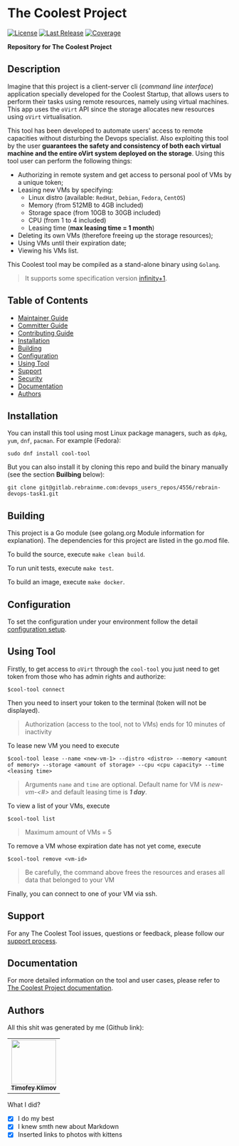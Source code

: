 # The Coolest Project

[![License](https://img.shields.io/bower/l/t?label=License)](https://gitlab.rebrainme.com/devops_users_repos/4556/rebrain-devops-task1/-/blob/master/README.md)
[![Last Release](https://img.shields.io/bower/v/t?color=red&label=Latest)](https://gitlab.rebrainme.com/devops_users_repos/4556/rebrain-devops-task1/-/releases)
[![Coverage](https://img.shields.io/azure-devops/coverage/swellaby/opensource/25?label=Coverage)](https://gitlab.rebrainme.com/devops_users_repos/4556/rebrain-devops-task1/)

**Repository for The Coolest Project**

## Description
Imagine that this project is a client-server cli (_command line interface_) application specially developed for the Coolest Startup, that allows users to perform their tasks using remote resources, namely using virtual machines. This app uses the `oVirt` API since the storage allocates new resources using `oVirt` virtualisation.

This tool has been developed to automate users' access to remote capacities without disturbing the Devops specialist. Also exploiting this tool by the user **guarantees the safety and consistency of both each virtual machine and the entire oVirt system deployed on the storage**. Using this tool user can perform the following things:
- Authorizing in remote system and get access to personal pool of VMs by a unique token;
- Leasing new VMs by specifying:
    - Linux distro (available: `RedHat`, `Debian`, `Fedora`, `CentOS`)
    - Memory (from 512MB to 4GB included)
    - Storage space (from 10GB to 30GB included)
    - CPU (from 1 to 4 included)
    - Leasing time (**max leasing time = 1 month**)
- Deleting its own VMs (therefore freeing up the storage resources);
- Using VMs until their expiration date;
- Viewing his VMs list.

This Coolest tool may be compiled as a stand-alone binary using `Golang`.

> It supports some specification version [infinity+1](https://www.critterbabies.com/animals/cats-kittens/).

<!-- The link above references to photos with kittens  -->

## Table of Contents

* [Maintainer Guide](https://thecoolestproject/maintainer_guide)
* [Committer Guide](https://thecoolestproject/committer_guide)
* [Contributing Guide](https://thecoolestproject/contributing_guide)
* [Installation](#installation)
* [Building](#building)
* [Configuration](#configuration)
* [Using Tool](#using-tool)
* [Support](#support)
* [Security](https://thecoolestproject/security/SECURITY.md)
* [Documentation](#documentation)
* [Authors](#authors)

## Installation

You can install this tool using most Linux package managers, such as `dpkg`, `yum`, `dnf`, `pacman`. For example (Fedora):

```
sudo dnf install cool-tool
```

But you can also install it by cloning this repo and build the binary manually (see the section **Builbing** below):

```
git clone git@gitlab.rebrainme.com:devops_users_repos/4556/rebrain-devops-task1.git
```


## Building
This project is a Go module (see golang.org Module information for explanation).
The dependencies for this project are listed in the go.mod file.

To build the source, execute `make clean build`.

To run unit tests, execute `make test`.

To build an image, execute `make docker`.

## Configuration

To set the configuration under your environment follow the detail [configuration setup]().

## Using Tool

Firstly, to get access to `oVirt` through the `cool-tool` you just need to get token from those who has admin rights and authorize:

```
$cool-tool connect
```

Then you need to insert your token to the terminal (token will not be displayed).
> Authorization (access to the tool, not to VMs) ends for 10 minutes of inactivity

To lease new VM you need to execute

```
$cool-tool lease --name <new-vm-1> --distro <distro> --memory <amount of memory> --storage <amount of storage> --cpu <cpu capacity> --time <leasing time>
```

> Arguments `name` and `time` are optional. Default name for VM is *new-vm-<#>* and default leasing time is **_1 day_**.

To view a list of your VMs, execute

```
$cool-tool list
```

> Maximum amount of VMs = 5

To remove a VM whose expiration date has not yet come, execute

```
$cool-tool remove <vm-id>
```

> Be carefully, the command above frees the resources and erases all data that belonged to your VM

Finally, you can connect to one of your VM via ssh. 

## Support

For any The Coolest Tool issues, questions or feedback, please follow our [support process]().

## Documentation
For more detailed information on the tool and user cases, please refer to [The Coolest Project documentation](https://www.critterbabies.com/animals/puppies/).

<!-- The link above references to photos with puppies  -->

## Authors

All this shit was generated by me (Github link):

<table>
<tr>
  <td align="center"><a href="https://github.com/krezefal"><img src="https://avatars.githubusercontent.com/u/64612172?v=4" width="100px;" alt=""/><br /><sub><b>Timofey Klimov</b></sub></a></td>
</tr>
</table>

What I did?

- [x] I do my best
- [x] I knew smth new about Markdown
- [x] Inserted links to photos with kittens 
